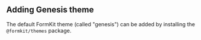 ## Adding Genesis theme

The default FormKit theme (called "genesis") can be added by installing the `@formkit/themes` package.